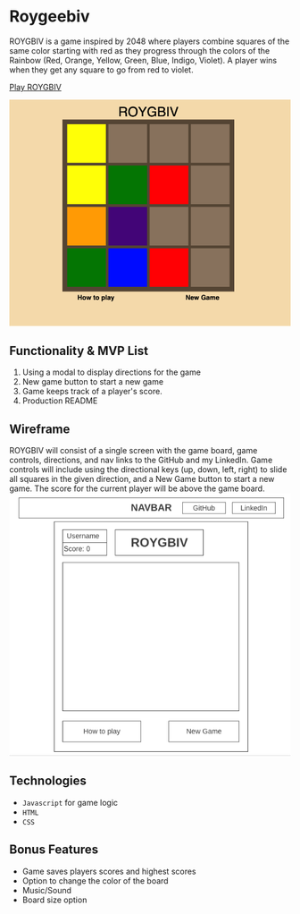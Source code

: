 # Roygeebiv

ROYGBIV is a game inspired by 2048 where players combine squares of the same color starting with red as they progress through the colors of the Rainbow (Red, Orange, Yellow, Green, Blue, Indigo, Violet). A player wins when they get any square to go from red to violet.

[Play ROYGBIV](https://roygeebiv.kadeemjackson.tech/)

![Board Sample](https://github.com/Cro5s/Roygeebiv/blob/master/dist/assets/board_sample.png)

## Functionality & MVP List

1. Using a modal to display directions for the game
2. New game button to start a new game
3. Game keeps track of a player's score.
4. Production README

## Wireframe

ROYGBIV will consist of a single screen with the game board, game controls, directions, and nav links to the GitHub and my LinkedIn. Game controls will include using the directional keys (up, down, left, right) to slide all squares in the given direction, and a New Game button to start a new game. The score for the current player will be above the game board.
![Wireframe](https://github.com/Cro5s/Roygeebiv/blob/master/dist/assets/wireframe.png)

## Technologies

-   `Javascript` for game logic
-   `HTML`
-   `CSS`

## Bonus Features

-   Game saves players scores and highest scores
-   Option to change the color of the board
-   Music/Sound
-   Board size option
